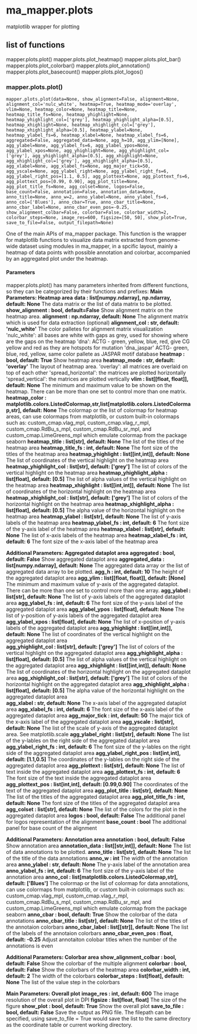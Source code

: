 # ma_mapper.plots
matplotlib wrapper for plotting 
## list of functions
mapper.plots.plot()
mapper.plots.plot_heatmap()
mapper.plots.plot_bar()
mapper.plots.plot_colorbar()
mapper.plots.plot_annotation()
mapper.plots.plot_basecount()
mapper.plots.plot_logos()

### mapper.plots.plot()

`mapper.plots.plot(data=None, show_alignment=False, alignment=None, alignment_col='nulc_white', heatmap=True, heatmap_mode='overlay', vlim=None, heatmap_color=None, heatmap_title=None, heatmap_title_fs=None, heatmap_yhighlight=None, heatmap_yhighlight_col=['grey'], heatmap_yhighlight_alpha=[0.5], heatmap_xhighlight=None, heatmap_xhighlight_col=['grey'], heatmap_xhighlight_alpha=[0.5], heatmap_ylabel=None, heatmap_ylabel_fs=6, heatmap_xlabel=None, heatmap_xlabel_fs=6, aggregated=False, aggregated_data=None, agg_h=10, agg_ylim=[None], agg_ylabel=None, agg_ylabel_fs=6, agg_ylabel_ypos=None, agg_ylabel_xpos=None, agg_yhighlight=None, agg_yhighlight_col=['grey'], agg_yhighlight_alpha=[0.5], agg_xhighlight=None, agg_xhighlight_col=['grey'], agg_xhighlight_alpha=[0.5], agg_xlabel=None, agg_xlabel_fs=None, agg_major_tick=50, agg_yscale=None, agg_ylabel_right=None, agg_ylabel_right_fs=6, agg_ylabel_right_pos=[1.1, 0.5], agg_plottext=None, agg_plottext_fs=6, agg_plottext_pos=[0.99, 0.90], agg_plot_title=None, agg_plot_title_fs=None, agg_colset=None, logos=False, base_count=False, annotation=False, annotation_data=None, anno_title=None, anno_w=2, anno_ylabel=None, anno_ylabel_fs=6, anno_col=['Blues'], anno_cbar=True, anno_cbar_title=None, anno_cbar_label=None, anno_cbar_even_pos=-0.25, show_alignment_colbar=False, colorbar=False, colorbar_width=2, colorbar_steps=None, image_res=600, figsize=[50, 50], show_plot=True, save_to_file=False, output_filepath=None)`

One of the main APIs of ma_mapper package. This function is the wrapper for matplotlib functions to visualize data matrix extracted from genome-wide dataset using modules in ma_mapper, in a spcific layout, mainly a heatmap of data points with possible annotation and colorbar, accompanied by an aggregated plot under the heatmap.  

#### Parameters
mapper.plots.plot() has many parameters inherited from different functions, so they can be categorized by their functions and prefixes:
**Main Parameters: Heatmap area** 
**data : list[numpy.ndarray], np.ndarray, default: None**
The data matrix or the list of data matrix to be plotted.
**show_alignment : bool, default=False**
Show alignment matrix on the heatmap area.
**alignment : np.ndarray, default: None**
The alignment matrix which is used for data extraction (optional)
**alignment_col : str, default: 'nulc_white'**
The color palletes for alignment matrix visualization
'nulc_white': all bases are white with gaps as grey, used for showing where are the gaps on the heatmap
'dna': ACTG - green, yellow, blue, red, give CG yellow and red as they are hotspots for mutation
'dna_jaspar' ACTG- green, blue, red, yellow, same color pallete as JASPAR motif database
**heatmap : bool, default: True**
Show heatmap area
**heatmap_mode : str, default: 'overlay'**
The layout of heatmap area.
'overlay': all matrices are overlaid on top of each other
'spread_horizontal': the matrices are plotted horizontally
'spread_vertical': the matrices are plotted vertically
**vlim : list[[float, float]], default: None**
The minimum and maximum value to be shown on the heatmap. There can be more than one set to control more than one matrix.
**heatmap_color : matplotlib.colors.ListedColormap,str,list[matplotlib.colors.ListedColormap,str], default: None**
The colormap or the list of colormap for heatmap areas, can use colormaps from matplotlib, or custom built-in colormaps such as: custom_cmap.vlag_mpl, custom_cmap.vlag_r_mpl, custom_cmap.RdBu_s_mpl, custom_cmap.RdBu_sr_mpl, and custom_cmap.LimeGreens_mpl which emulate colormap from the package seaborn
**heatmap_title : list[str], default: None**
The list of the titles of the heatmap area
**heatmap_title_fs : int, default: None**
The font size of the titles of the heatmap area
**heatmap_yhighlight : list[[int,int]], default: None**
The list of coordinates of the vertical highlight on the heatmap area 
**heatmap_yhighlight_col : list[str], default: ['grey']**
The list of colors of the vertical highlight on the heatmap area 
**heatmap_yhighlight_alpha : list[float], default: [0.5]**
The list of alpha values of the vertical highlight on the heatmap area 
**heatmap_xhighlight : list[[int,int]], default: None**
The list of coordinates of the horizontal highlight on the heatmap area 
**heatmap_xhighlight_col : list[str], default: ['grey']**
The list of colors of the horizontal highlight on the heatmap area 
**heatmap_xhighlight_alpha : list[float], default: [0.5]**
The alpha value of the horizontal highlight on the heatmap area 
**heatmap_ylabel : list[str], default: None**
The list of y-axis labels of the heatmap area 
**heatmap_ylabel_fs : int, default: 6**
The font size of the y-axis label of the heatmap area
**heatmap_xlabel : list[str], default: None**
The list of x-axis labels of the heatmap area 
**heatmap_xlabel_fs : int, default: 6**
The font size of the x-axis label of the heatmap area

**Additional Parameters: Aggregated dataplot area** 
**aggregated : bool, default: False**
Show aggregated dataplot area
**aggregated_data : list[numpy.ndarray], default: None**
The aggregated data array or the list of aggregated data array to be plotted.
**agg_h : int, default: 10**
The height of the aggregated dataplot area
**agg_ylim : list[[float, float]], default: [None]**
The minimum and maximum value of y-axis of the aggregated dataplot. There can be more than one set to control more than one array.
**agg_ylabel : list[str], default: None**
The list of y-axis labels of the aggregated dataplot area 
**agg_ylabel_fs : int, default: 6**
The font size of the y-axis label of the aggregated dataplot area 
**agg_ylabel_ypos : list[float], default: None**
The list of y-position of y-axis labels of the aggregated dataplot area 
**agg_ylabel_xpos : list[float], default: None**
The list of x-position of y-axis labels of the aggregated dataplot area 
**agg_yhighlight : list[[int,int]], default: None**
The list of coordinates of the vertical highlight on the aggregated dataplot area  
**agg_yhighlight_col : list[str], default: ['grey']**
The list of colors of the vertical highlight on the aggregated dataplot area
**agg_yhighlight_alpha : list[float], default: [0.5]**
The list of alpha values of the vertical highlight on the aggregated dataplot area 
**agg_xhighlight : list[[int,int]], default: None**
The list of coordinates of the horizontal highlight on the aggregated dataplot area
**agg_xhighlight_col : list[str], default: ['grey']**
The list of colors of the horizontal highlight on the aggregated dataplot area 
**agg_xhighlight_alpha : list[float], default: [0.5]**
The alpha value of the horizontal highlight on the aggregated dataplot area  
**agg_xlabel : str, default: None**
The x-axis label of the aggregated dataplot area
**agg_xlabel_fs : int, default: 6**
The font size of the x-axis label of the aggregated dataplot area
**agg_major_tick : int, default: 50**
The major tick of the x-axis label of the aggregated dataplot area
**agg_yscale : list[str], default: None**
The list of the scale of y-axis of the aggregated dataplot area. See matplotlib.scale
**agg_ylabel_right : list[str], default: None**
The list of the y-lables on the right side of the aggregated dataplot area
**agg_ylabel_right_fs : int, default: 6**
The font size of the y-lables on the right side of the aggregated dataplot area
**agg_ylabel_right_pos : list[int,int], default: [1.1,0.5]**
The coordinates of the y-lables on the right side of the aggregated dataplot area
**agg_plottext : list[str], default: None**
The list of text inside the aggregated dataplot area
**agg_plottext_fs : int, default: 6**
The font size of the text inside the aggregated dataplot area
**agg_plottext_pos : list[int,int], default: [0.99,0.90]**
The coordinates of the text of the aggregated dataplot area
**agg_plot_title : list[str], default: None**
The list of the titles of the aggregated dataplot area
**agg_plot_title_fs : int, default: None**
The font size of the titles of the aggregated dataplot area
**agg_colset : list[str], default: None**
The list of the colors for the plot in the aggregated dataplot area
**logos : bool, default: False**
The additional panel for logos representation of the alignment
**base_count : bool**
The additional panel for base count of the alignment

**Additional Parameters: Annotation area**
**annotation : bool, default: False**
Show annotation area
**annotation_data : list[[str,int]], default: None**
The list of data annotations to be plotted.
**anno_title : list[str], default: None**
The list of the title of the data annotations 
**anno_w : int**
The width of the annotation area
**anno_ylabel : str, default: None**
The y-axis label of the annotation area 
**anno_ylabel_fs : int, default: 6**
The font size of the y-axis label of the annotation area 
**anno_col : list[matplotlib.colors.ListedColormap,str], default: ['Blues']**
The colormap or the list of colormap for data annotations, can use colormaps from matplotlib, or custom built-in colormaps such as: custom_cmap.vlag_mpl, custom_cmap.vlag_r_mpl, custom_cmap.RdBu_s_mpl, custom_cmap.RdBu_sr_mpl, and custom_cmap.LimeGreens_mpl which emulate colormap from the package seaborn
**anno_cbar : bool, default: True**
Show the colorbar of the data annotations
**anno_cbar_title : list[str], default: None**
The list of the titles of the annotaion colorbars
**anno_cbar_label : list[[str]], default: None**
The list of the labels of the annotaion colorbars
**anno_cbar_even_pos : float, default: -0.25**
Adjust annotaiton colobar titles when the number of the annotations is even

**Additional Parameters: Colorbar area**
**show_alignment_colbar : bool, default: False**
Show the colorbar of the multiple alignment
**colorbar : bool, default: False**
Show the colorbars of the heatmap area
**colorbar_width : int, default: 2**
The width of the colorbars
**colorbar_steps : list[float], default: None**
The list of the value step in the colorbars

**Main Parameters: Overall plot**
**image_res : int, default: 600**
The image resolution of the overall plot in DPI
**figsize : list[float, float]**
The size of the figure
**show_plot : bool, default: True**
Show the overall plot
**save_to_file : bool, default: False**
Save the output as PNG file. The filepath can be specified, using save_to_file = True would save the list to the same directory as the coordinate table or current working directory.


